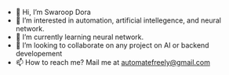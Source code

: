 - 👋 Hi, I’m Swaroop Dora
- 👀 I’m interested in automation, artificial intellegence, and neural network.
- 🌱 I’m currently learning neural network.
- 💞️ I’m looking to collaborate on any project on AI or backend developement
- 📫 How to reach me? Mail me at automatefreely@gmail.com
